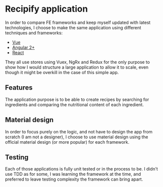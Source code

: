 # Recipify application

In order to compare FE frameworks and keep myself updated with latest technologies, I choose to make the same application using different techniques and frameworks: 
- [Vue](https://github.com/atrunelle/recipify/tree/master/vuejs)
- [Angular 2+](https://github.com/atrunelle/recipify/tree/master/angular)
- [React](https://github.com/atrunelle/recipify/tree/master/react)

They all use stores using Vuex, NgRx and Redux for the only purpose to show how I would structure a large application to allow it to scale, even though it might be overkill in the case of this simple app.

## Features
The application purpose is to be able to create recipes by searching for ingredients and comparing the nutritional content of each ingredient.

## Material design
In order to focus purely on the logic, and not have to design the app from scratch (I am not a designer), I choose to use material design using the official material design (or more popular) for each framework. 

## Testing
Each of those applications is fully unit tested or in the process to be. I didn't use TDD as for some, I was learning the framework at the time, and preferred to leave testing complexity the framework can bring apart.
